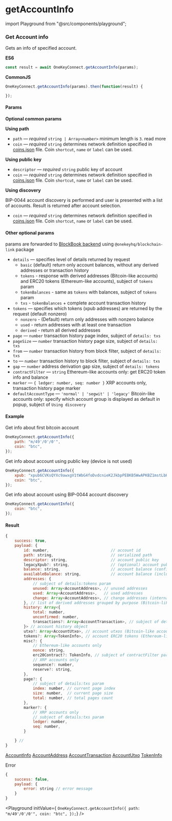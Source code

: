 # getAccountInfo

import Playground from "@src/components/playground";

### Get Account info

Gets an info of specified account.

**ES6**

```javascript
const result = await OneKeyConnect.getAccountInfo(params);
```

**CommonJS**

```javascript
OneKeyConnect.getAccountInfo(params).then(function(result) {

});
```

#### Params

**Optional common params**

**Using path**

* `path` — _required_ `string | Array<number>` minimum length is `3`. read more
* `coin` — _required_ `string` determines network definition specified in [coins.json](https://github.com/OneKeyHQ/connect/blob/onekey/src/data/coins.json) file. Coin `shortcut`, `name` or `label` can be used.

**Using public key**

* `descriptor` — _required_ `string` public key of account
* `coin` — _required_ `string` determines network definition specified in [coins.json](https://github.com/OneKeyHQ/connect/blob/onekey/src/data/coins.json) file. Coin `shortcut`, `name` or `label` can be used.

**Using discovery**

BIP-0044 account discovery is performed and user is presented with a list of accounts. Result is returned after account selection.

* `coin` — _required_ `string` determines network definition specified in [coins.json](https://github.com/OneKeyHQ/connect/blob/onekey/src/data/coins.json) file. Coin `shortcut`, `name` or `label` can be used.

#### Other optional params

params are forwarded to [BlockBook backend](https://github.com/OneKeyHQ/blockbook/blob/master/docs/api.md#api-v2) using `@onekeyhq/blockchain-link` package

* `details` — specifies level of details returned by request
  * `basic` (default) return only account balances, without any derived addresses or transaction history
  * `tokens` - response with derived addresses (Bitcoin-like accounts) and ERC20 tokens (Ethereum-like accounts), subject of `tokens` param
  * `tokenBalances` - same as `tokens` with balances, subject of `tokens` param
  * `txs` - `tokenBalances` + complete account transaction history
* `tokens` — specifies which tokens (xpub addresses) are returned by the request (default nonzero)
  * `nonzero` - (Default) return only addresses with nonzero balance
  * `used` - return addresses with at least one transaction
  * `derived` - return all derived addresses
* `page` — `number` transaction history page index, subject of `details: txs`
* `pageSize` — `number` transaction history page size, subject of `details: txs`
* `from` — `number` transaction history from block filter, subject of `details: txs`
* `to` — `number` transaction history to block filter, subject of `details: txs`
* `gap` — `number` address derivation gap size, subject of `details: tokens`
* `contractFilter` — `string` Ethereum-like accounts only: get ERC20 token info and balance
* `marker` — `{ ledger: number, seq: number }` XRP accounts only, transaction history page marker
* `defaultAccountType` — `'normal' | 'segwit' | 'legacy'` Bitcoin-like accounts only: specify which account group is displayed as default in popup, subject of `Using discovery`

#### Example

Get info about first bitcoin account

```javascript
OneKeyConnect.getAccountInfo({
    path: "m/49'/0'/0'",
    coin: "btc",
});
```

Get info about account using public key (device is not used)

```javascript
OneKeyConnect.getAccountInfo({
    xpub: "xpub6CVKsQYXc9awxgV1tWbG4foDvdcnieK2JkbpPEBKB5WwAPKBZ1mstLbKVB4ov7QzxzjaxNK6EfmNY5Jsk2cG26EVcEkycGW4tchT2dyUhrx",
    coin: "btc",
});
```

Get info about account using BIP-0044 account discovery

```javascript
OneKeyConnect.getAccountInfo({
    coin: "btc",
});
```

#### Result

```javascript
{
    success: true,
    payload: {
        id: number,                           // account id
        path: string,                         // serialized path
        descriptor: string,                   // account public key
        legacyXpub?: string,                  // (optional) account public key in legacy format (only for segwit and segwit native accounts)
        balance: string,                      // account balance (confirmed transactions only)
        availableBalance: string,             // account balance (including unconfirmed transactions)
        addresses: {
            // subject of details:tokens param
            unused: Array<AccountAddress>, // unused addresses
            used: Array<AccountAddress>,   // used addresses
            change: Array<AccountAddress>, // change addresses (internal)
        }, // list of derived addresses grouped by purpose (Bitcoin-like accounts)
        history: Array<{
            total: number,
            unconfirmed: number,
            transactions?: Array<AccountTransaction>, // subject of details:txs param
        }> // account history object
        utxo?: Array<AccountUtxo>, // account utxos (Bitcoin-like accounts), subject of details:tokens param
        tokens?: Array<TokenInfo>, // account ERC20 tokens (Ethereum-like accounts), subject of details:tokens param
        misc?: {
            // Ethereum-like accounts only
            nonce: string,
            erc20Contract?: TokenInfo, // subject of contractFilter param
            // XRP accounts only
            sequence?: number,
            reserve?: string,
        },
        page?: {
            // subject of details:txs param
            index: number, // current page index
            size: number,  // current page size
            total: number, // total pages count
        },
        marker?: {
            // XRP accounts only
            // subject of details:txs param
            ledger: number,
            seq: number,
        }

    } //
}
```

[AccountInfo](https://github.com/OneKeyHQ/connect/blob/onekey/src/js/types/account.js#L108) [AccountAddress](https://github.com/OneKeyHQ/connect/blob/onekey/src/js/types/account.js#L34) [AccountTransaction](https://github.com/OneKeyHQ/connect/blob/onekey/src/js/types/account.js#L83) [AccountUtxo](https://github.com/OneKeyHQ/connect/blob/onekey/src/js/types/account.js#L49) [TokenInfo](https://github.com/OneKeyHQ/connect/blob/onekey/src/js/types/account.js#L24)

Error

```javascript
{
    success: false,
    payload: {
        error: string // error message
    }
}
```

\<Playground initValue={ `OneKeyConnect.getAccountInfo({ path: "m/49'/0'/0'", coin: "btc", });`} />
